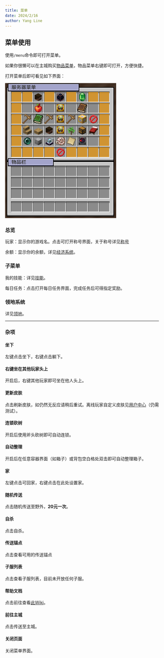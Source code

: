 ```yaml
---
title: 菜单
date: 2024/2/16
author: Yang Line
---
```

## 菜单使用
使用`/menu`命令即可打开菜单。

如果你很懒可以在主城购买[物品菜单](shop.md)，物品菜单右键即可打开，方便快捷。

打开菜单后即可看见如下界面：

![](image.png)
### 总览
玩家：显示你的游戏名。点击可打开称号界面，关于称号详见[称号](title.md)

余额：显示你的余额，详见[经济系统](economy.md)。
### 子菜单
我的技能：详见[技能](/ability/README.md)。

每日任务：点击打开每日任务界面，完成任务后可得指定奖励。

### 领地系统
详见[领地](residence.md)。

---
### 杂项
#### 坐下
左键点击坐下，右键点击躺下。
#### 右键坐在其他玩家头上
开启后，右键其他玩家即可坐在他人头上。
#### 更新皮肤
点击刷新皮肤，如仍然无反应请稍后重试。离线玩家自定义皮肤见[用户中心](center.md)（仍需测试）。
#### 连锁砍树
开启后使用斧头砍树即可自动连锁。
#### 自动整理
开启后在任意容器界面（如箱子）或背包空白格处双击即可自动整理箱子。
#### 家
左键点击可回家，右键点击在此处设置家。
#### 随机传送
点击随机传送至野外，**20元一次**。
#### 自杀
点击自杀。
#### 传送锚点
点击查看可用的传送锚点
#### 子服列表
点击查看子服列表，目前未开放任何子服。
#### 帮助文档
点击前往查看[此Wiki](/README.md)。
#### 前往主城
点击传送至主城。
#### 关闭页面
关闭菜单界面。